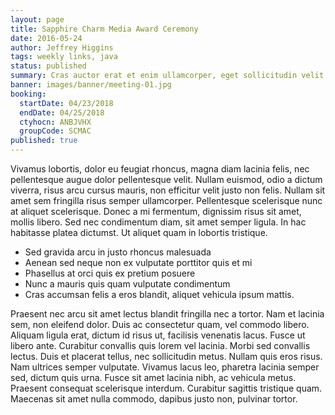 ```yaml
---
layout: page
title: Sapphire Charm Media Award Ceremony
date: 2016-05-24
author: Jeffrey Higgins
tags: weekly links, java
status: published
summary: Cras auctor erat et enim ullamcorper, eget sollicitudin velit ullamcorper.
banner: images/banner/meeting-01.jpg
booking:
  startDate: 04/23/2018
  endDate: 04/25/2018
  ctyhocn: ANBJVHX
  groupCode: SCMAC
published: true
---
```

Vivamus lobortis, dolor eu feugiat rhoncus, magna diam lacinia felis, nec pellentesque augue dolor pellentesque velit. Nullam euismod, odio a dictum viverra, risus arcu cursus mauris, non efficitur velit justo non felis. Nullam sit amet sem fringilla risus semper ullamcorper. Pellentesque scelerisque nunc at aliquet scelerisque. Donec a mi fermentum, dignissim risus sit amet, mollis libero. Sed nec condimentum diam, sit amet semper ligula. In hac habitasse platea dictumst. Ut aliquet quam in lobortis tristique.

* Sed gravida arcu in justo rhoncus malesuada
* Aenean sed neque non ex vulputate porttitor quis et mi
* Phasellus at orci quis ex pretium posuere
* Nunc a mauris quis quam vulputate condimentum
* Cras accumsan felis a eros blandit, aliquet vehicula ipsum mattis.

Praesent nec arcu sit amet lectus blandit fringilla nec a tortor. Nam et lacinia sem, non eleifend dolor. Duis ac consectetur quam, vel commodo libero. Aliquam ligula erat, dictum id risus ut, facilisis venenatis lacus. Fusce ut libero ante. Curabitur convallis quis lorem vel lacinia. Morbi sed convallis lectus. Duis et placerat tellus, nec sollicitudin metus. Nullam quis eros risus. Nam ultrices semper vulputate. Vivamus lacus leo, pharetra lacinia semper sed, dictum quis urna. Fusce sit amet lacinia nibh, ac vehicula metus. Praesent consequat scelerisque interdum. Curabitur sagittis tristique quam. Maecenas sit amet nulla commodo, dapibus justo non, pulvinar tortor.

